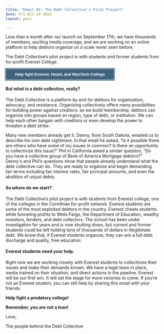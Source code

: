 ```yaml
---
title: "Email #1: The Debt Collective's Pilot Project"
date: Fri Oct 24 2014
layout: post

---
```



Less than a month after our launch on September 17th, we have thousands of members, exciting media coverage, and we are working on an online platform to help debtors organize on a scale never seen before.

The Debt Collective’s pilot project is with students and former students from for-profit Everest College.

<a style="background-color:#41637e;border-left-color:#ffffff;border-left-style:solid;border-left-width:1px;border-top-color:#ffffff;border-top-style:solid;border-top-width:1px;border-bottom-color:#ffffff;border-bottom-style:solid;border-bottom-width:1px;border-right-color:#ffffff;border-right-style:solid;border-right-width:1px;color:#ffffff!important;display:inline-block;font-size:13px;font-weight:bold;line-height:15px;outline-color:#41637e;outline-style:solid;outline-width:2px;padding-top:10px;padding-bottom:10px;padding-left:30px;padding-right:30px;text-align:center;text-decoration:none!important;font-family:sans-serif" href="http://debtcollective.cmail2.com/t/j-l-dlitvd-bdkkktyyh-r/" target="_blank">Help fight 
Everest, Heald, and WyoTech College</a>
 
 
 

#### But what is a debt collective, really?

The Debt Collective is a platform by and for debtors for organization, advocacy, and resistance. Organizing collectively offers many possibilities for building power against creditors: as we build membership, debtors can organize into groups based on region, type of debt, or institution. We can help each other bargain with creditors or even develop the power to threaten a debt strike.

Many new members already get it.  Denny, from South Dakota, emailed us to describe his own debt nightmare. In that email he asked, “Is it possible there are others who have some of my issues in common? Is there an opportunity to collectivize this issue?” Phil in California asked a similar question, "Do you have a collective group of Bank of America Mortgage debtors?” Denny's and Phil’s questions show that people already understand what the debt collective can do. They are ready to organize and begin demanding fair terms including fair interest rates, fair principal amounts, and even the abolition of unjust debts.

#### So where do we start?

The Debt Collective’s pilot project is with students from Everest college, one of the colleges in the Corinthian for-profit network. Everest students are some of the most exploited debtors in the country. Everest cheats students while funneling profits to Wells Fargo, the Department of Education, wealthy investors, lenders, and debt collectors. The school has been under investigation for years and is now shutting down, but current and former students could be left holding tens of thousands of dollars in illegitimate debt. We know that, if Everest students organize, they can win a full debt discharge and quality, free education.

#### Everest students need your help.

Right now we are working closely with Everest students to collectivize their issues and make their demands known. We have a legal team in place, media trained on their situation, and direct actions in the pipeline. Everest will be our first win. It will set the stage for more victories to come. If you're not an Everest student, you can still help by sharing this email with your friends.

 
**Help fight a predatory college!**

**Remember, you are not a loan!**

Love,

The people behind the Debt Collective